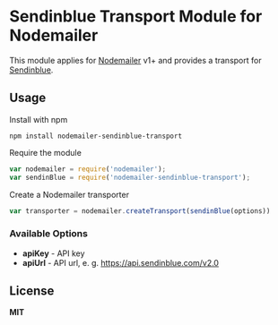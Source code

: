 # Sendinblue Transport Module for Nodemailer

This module applies for [Nodemailer](http://www.nodemailer.com/) v1+ and provides a transport for [Sendinblue](https://www.sendinblue.com).

## Usage

Install with npm

    npm install nodemailer-sendinblue-transport

Require the module

```javascript
var nodemailer = require('nodemailer');
var sendinBlue = require('nodemailer-sendinblue-transport');
```

Create a Nodemailer transporter

```javascript
var transporter = nodemailer.createTransport(sendinBlue(options))
```

### Available Options

* **apiKey** - API key
* **apiUrl** - API url, e. g. <https://api.sendinblue.com/v2.0>

## License

**MIT**
